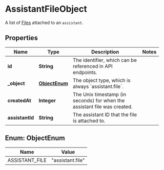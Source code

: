 

# AssistantFileObject

A list of [Files](/docs/api-reference/files) attached to an `assistant`.

## Properties

| Name | Type | Description | Notes |
|------------ | ------------- | ------------- | -------------|
|**id** | **String** | The identifier, which can be referenced in API endpoints. |  |
|**_object** | [**ObjectEnum**](#ObjectEnum) | The object type, which is always &#x60;assistant.file&#x60;. |  |
|**createdAt** | **Integer** | The Unix timestamp (in seconds) for when the assistant file was created. |  |
|**assistantId** | **String** | The assistant ID that the file is attached to. |  |



## Enum: ObjectEnum

| Name | Value |
|---- | -----|
| ASSISTANT_FILE | &quot;assistant.file&quot; |



